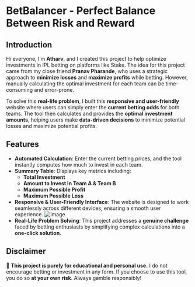 
# **BetBalancer - Perfect Balance Between Risk and Reward**  

## **Introduction**  
Hi everyone, I’m **Atharv**, and I created this project to help optimize investments in IPL betting on platforms like Stake. The idea for this project came from my close friend **Pranav Pharande**, who uses a strategic approach to **minimize losses** and **maximize profits** while betting. However, manually calculating the optimal investment for each team can be time-consuming and error-prone.  

To solve this **real-life problem**, I built this **responsive and user-friendly** website where users can simply enter the **current betting odds** for both teams. The tool then calculates and provides the **optimal investment amounts**, helping users make **data-driven decisions** to minimize potential losses and maximize potential profits.  

## **Features**  
- **Automated Calculation**: Enter the current betting prices, and the tool instantly computes how much to invest in each team.  
- **Summary Table**: Displays key metrics including:  
  - **Total Investment**  
  - **Amount to Invest in Team A & Team B**  
  - **Maximum Possible Profit**  
  - **Maximum Possible Loss**  
- **Responsive & User-Friendly Interface**: The website is designed to work seamlessly across different devices, ensuring a smooth user experience.
![image](https://github.com/user-attachments/assets/f9839cd9-0177-408a-8611-da9e328c7ad5)
- **Real-Life Problem Solving**: This project addresses a **genuine challenge** faced by betting enthusiasts by simplifying complex calculations into a **one-click solution**.  

## **Disclaimer**  
🚨 **This project is purely for educational and personal use.** I do not encourage betting or investment in any form. If you choose to use this tool, you do so **at your own risk**. Always gamble responsibly!  

